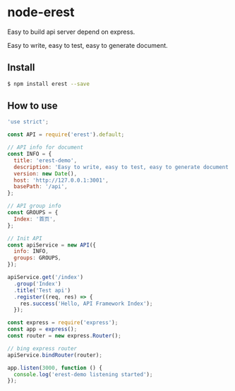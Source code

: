 # node-erest

Easy to build api server depend on express.

Easy to write, easy to test, easy to generate document.

## Install 

```bash
$ npm install erest --save
```

## How to use

```javascript
'use strict';

const API = require('erest').default;

// API info for document
const INFO = {
  title: 'erest-demo',
  description: 'Easy to write, easy to test, easy to generate document.',
  version: new Date(),
  host: 'http://127.0.0.1:3001',
  basePath: '/api',
};

// API group info
const GROUPS = {
  Index: '首页',
};

// Init API
const apiService = new API({
  info: INFO,
  groups: GROUPS,
});

apiService.get('/index')
  .group('Index')
  .title('Test api')
  .register((req, res) => {
    res.success('Hello, API Framework Index');
  });

const express = require('express');
const app = express();
const router = new express.Router();

// bing express router
apiService.bindRouter(router);

app.listen(3000, function () {
  console.log('erest-demo listening started');
});
```
